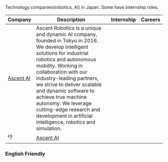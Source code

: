 Technology companies(robotics, AI) in Japan. Some have internship roles.


| Company | Description  | Internship |Careers|
| ---------------------------------------------------------------- | ------------------- | ---------------- |-------|
| [Ascent AI](https://ascent.ai/) |Ascent Robotics is a unique and dynamic AI company, founded in Tokyo in 2016. We develop intelligent solutions for  industrial robotics and autonomous mobility. Working in collaboration with our industry-leading partners, we strive to deliver scalable and dynamic software to achieve true machine autonomy. We leverage cutting-edge research and development in artificial intelligence, robotics and simulation.
|:thumbsdown:|[Ascent AI](https://ascent.ai/)|


### English Friendly
